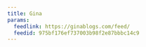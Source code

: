 ```yaml
---
title: Gina
params:
  feedlink: https://ginablogs.com/feed/
  feedid: 975bf176ef737003b98f2e87bbbc14c9
---
```

